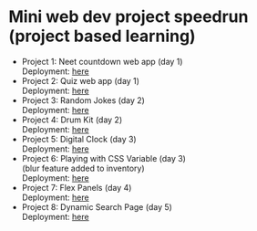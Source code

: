 # Mini web dev project speedrun (project based learning)
- Project 1: Neet countdown web app (day 1)<br />
    Deployment: [here](https://neet2025-countdown.netlify.app/)
- Project 2: Quiz web app (day 1)<br />
    Deployment: [here](https://simple-sa-quiz-app.netlify.app/)
- Project 3: Random Jokes (day 2)<br />
    Deployment: [here](https://somerandomjokes.netlify.app/)
- Project 4: Drum Kit (day 2)<br />
    Deployment: [here](https://bad-dum-tuss.netlify.app/)
- Project 5: Digital Clock (day 3)<br />
    Deployment: [here](https://time-rn.netlify.app/)
- Project 6: Playing with CSS Variable (day 3)<br />
    (blur feature added to inventory)<br />
    Deployment: [here](https://howtoblur-css.netlify.app/)
- Project 7: Flex Panels (day 4)<br />
    Deployment: [here](https://letstakeitallin.netlify.app/)
- Project 8: Dynamic Search Page (day 5)<br />
    Deployment: [here](https://useless-search-feature.netlify.app/)
